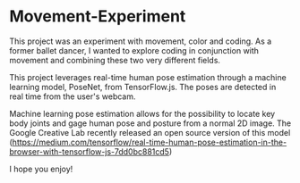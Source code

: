 # Movement-Experiment

This project was an experiment with movement, color and coding. As a former ballet dancer, I wanted to explore coding in conjunction with movement and combining these two very different fields.

This project leverages real-time human pose estimation through a machine learning model, PoseNet, from TensorFlow.js. The poses are detected in real time from the user's webcam.

Machine learning pose estimation allows for the possibility to locate key body joints and gage human pose and posture from a normal 2D image. The Google Creative Lab recently released an open source version of this model (https://medium.com/tensorflow/real-time-human-pose-estimation-in-the-browser-with-tensorflow-js-7dd0bc881cd5)

I hope you enjoy!




